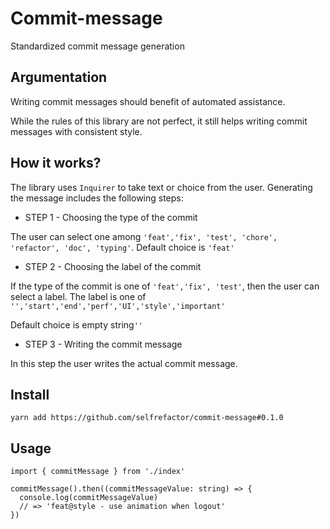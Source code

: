 # Commit-message
Standardized commit message generation

## Argumentation

Writing commit messages should benefit of automated assistance. 

While the rules of this library are not perfect, it still helps writing commit messages with consistent style.

## How it works?

The library uses `Inquirer` to take text or choice from the user. Generating the message includes the following steps:

- STEP 1 - Choosing the type of the commit

The user can select one among `'feat','fix', 'test', 'chore', 'refactor', 'doc', 'typing'`.
Default choice is `'feat'`

- STEP 2 - Choosing the label of the commit

If the type of the commit is one of `'feat','fix', 'test'`, then the user can select a label.
The label is one of `'','start','end','perf','UI','style','important'`

Default choice is empty string`''`

- STEP 3 - Writing the commit message

In this step the user writes the actual commit message.

## Install

`yarn add https://github.com/selfrefactor/commit-message#0.1.0`

## Usage

```
import { commitMessage } from './index'

commitMessage().then((commitMessageValue: string) => {
  console.log(commitMessageValue)
  // => 'feat@style - use animation when logout'
})
```